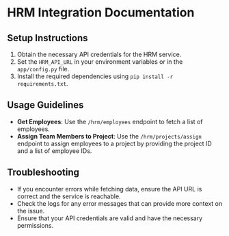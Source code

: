 # HRM Integration Documentation

## Setup Instructions
1. Obtain the necessary API credentials for the HRM service.
2. Set the `HRM_API_URL` in your environment variables or in the `app/config.py` file.
3. Install the required dependencies using `pip install -r requirements.txt`.

## Usage Guidelines
- **Get Employees**: Use the `/hrm/employees` endpoint to fetch a list of employees.
- **Assign Team Members to Project**: Use the `/hrm/projects/assign` endpoint to assign employees to a project by providing the project ID and a list of employee IDs.

## Troubleshooting
- If you encounter errors while fetching data, ensure the API URL is correct and the service is reachable.
- Check the logs for any error messages that can provide more context on the issue.
- Ensure that your API credentials are valid and have the necessary permissions.